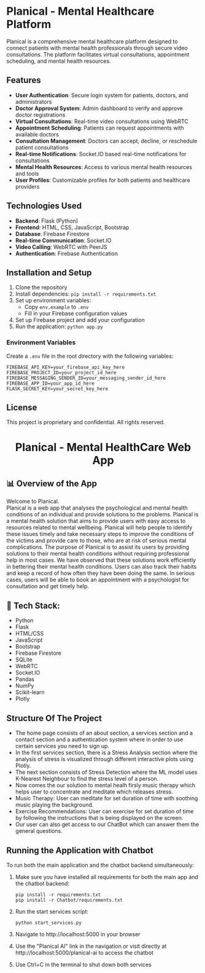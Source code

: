 # Planical - Mental Healthcare Platform

Planical is a comprehensive mental healthcare platform designed to connect patients with mental health professionals through secure video consultations. The platform facilitates virtual consultations, appointment scheduling, and mental health resources.

## Features

- **User Authentication**: Secure login system for patients, doctors, and administrators
- **Doctor Approval System**: Admin dashboard to verify and approve doctor registrations
- **Virtual Consultations**: Real-time video consultations using WebRTC
- **Appointment Scheduling**: Patients can request appointments with available doctors
- **Consultation Management**: Doctors can accept, decline, or reschedule patient consultations
- **Real-time Notifications**: Socket.IO based real-time notifications for consultations
- **Mental Health Resources**: Access to various mental health resources and tools
- **User Profiles**: Customizable profiles for both patients and healthcare providers

## Technologies Used

- **Backend**: Flask (Python)
- **Frontend**: HTML, CSS, JavaScript, Bootstrap
- **Database**: Firebase Firestore
- **Real-time Communication**: Socket.IO
- **Video Calling**: WebRTC with PeerJS
- **Authentication**: Firebase Authentication

## Installation and Setup

1. Clone the repository
2. Install dependencies: `pip install -r requirements.txt`
3. Set up environment variables:
   - Copy `env.example` to `.env`
   - Fill in your Firebase configuration values
4. Set up Firebase project and add your configuration
5. Run the application: `python app.py`

### Environment Variables

Create a `.env` file in the root directory with the following variables:

```
FIREBASE_API_KEY=your_firebase_api_key_here
FIREBASE_PROJECT_ID=your_project_id_here
FIREBASE_MESSAGING_SENDER_ID=your_messaging_sender_id_here
FIREBASE_APP_ID=your_app_id_here
FLASK_SECRET_KEY=your_secret_key_here
```

## License

This project is proprietary and confidential. All rights reserved.

<h1 align="center">
         Planical - Mental HealthCare Web App
</h1>

## 📊 Overview of the App

Welcome to Planical. <br> Planical is a web app that analyses the psychological and mental health conditions of an individual and provide solutions to the problems.
Planical is a mental health solution that aims to provide users with easy access to resources related to mental wellbeing. Planical will help people to identify these issues timely and take necessary steps to improve the conditions of the victims and provide care to those, who are at risk of serious mental complications. The purpose of Planical is to assist its users by providing solutions to their mental health conditions without requiring professional help in most cases. We have observed that these solutions work efficiently in bettering their mental health conditions. Users can also track their habits and keep a record of how often they have been doing the same. In serious cases, users will be able to book an appointment with a psychologist for consultation and get timely help.

## 🚀 Tech Stack:

- Python
- Flask
- HTML/CSS
- JavaScript
- Bootstrap
- Firebase Firestore
- SQLite
- WebRTC
- Socket.IO
- Pandas
- NumPy
- Scikit-learn
- Plotly

## Structure Of The Project

- The home page consists of an about section, a services section and a contact section and a authentication system where in order to use certain services you need to sign up.
- In the first services section, there is a Stress Analysis section where the analysis of stress is visualized through different interactive plots using Plotly.
- The next section consists of Stress Detection where the ML model uses K-Nearest Neighbour to find the stress level of a person.
- Now comes the our solution to mental healh firsly music therapy which helps user to concentrate and meditate which releases stress.
- Music Therapy: User can meditate for set duration of time with soothing music playing the background.
- Exercise Recommendations: User can exercise for set duration of time by following the instructions that is being displayed on the screen.
- Our user can also get access to our ChatBot which can answer them the general questions.

## Running the Application with Chatbot

To run both the main application and the chatbot backend simultaneously:

1. Make sure you have installed all requirements for both the main app and the chatbot backend:
   ```
   pip install -r requirements.txt
   pip install -r Chatbot/requirements.txt
   ```

2. Run the start services script:
   ```
   python start_services.py
   ```

3. Navigate to http://localhost:5000 in your browser

4. Use the "Planical AI" link in the navigation or visit directly at http://localhost:5000/planical-ai to access the chatbot

5. Use Ctrl+C in the terminal to shut down both services


